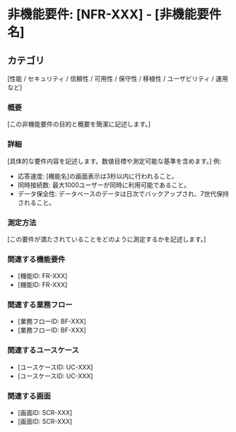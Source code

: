 # 非機能要件: [NFR-XXX] - [非機能要件名]

## カテゴリ

[性能 / セキュリティ / 信頼性 / 可用性 / 保守性 / 移植性 / ユーザビリティ / 運用
など]

### 概要

[この非機能要件の目的と概要を簡潔に記述します。]

### 詳細

[具体的な要件内容を記述します。数値目標や測定可能な基準を含めます。] 例:

- 応答速度: [機能名]の画面表示は3秒以内に行われること。
- 同時接続数: 最大1000ユーザーが同時に利用可能であること。
- データ保全性: データベースのデータは日次でバックアップされ、7世代保持されること。

### 測定方法

[この要件が満たされていることをどのように測定するかを記述します。]

### 関連する機能要件

- [機能ID: FR-XXX]
- [機能ID: FR-XXX]

### 関連する業務フロー

- [業務フローID: BF-XXX]
- [業務フローID: BF-XXX]

### 関連するユースケース

- [ユースケースID: UC-XXX]
- [ユースケースID: UC-XXX]

### 関連する画面

- [画面ID: SCR-XXX]
- [画面ID: SCR-XXX]
